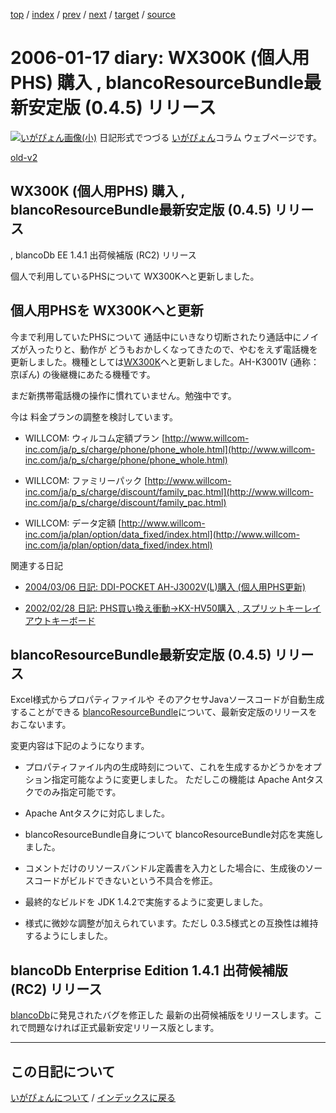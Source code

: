 [top](https://igapyon.github.io/diary/) 
 / [index](https://igapyon.github.io/diary/2006/index.html) 
 / [prev](https://igapyon.github.io/diary/2006/ig060116.html) 
 / [next](https://igapyon.github.io/diary/2006/ig060118.html) 
 / [target](https://igapyon.github.io/diary/2006/ig060117.html) 
 / [source](https://github.com/igapyon/diary/blob/gh-pages/2006/ig060117.html.src.md) 

2006-01-17 diary: WX300K (個人用PHS) 購入 , blancoResourceBundle最新安定版 (0.4.5) リリース
=====================================================================================================
[![いがぴょん画像(小)](https://igapyon.github.io/diary/images/iga200306s.jpg "いがぴょん")](https://igapyon.github.io/diary/memo/memoigapyon.html) 日記形式でつづる [いがぴょん](https://igapyon.github.io/diary/memo/memoigapyon.html)コラム ウェブページです。

[old-v2](ig060117-orig.html)

## WX300K (個人用PHS) 購入 , blancoResourceBundle最新安定版 (0.4.5) リリース
, blancoDb EE 1.4.1 出荷候補版 (RC2) リリース

個人で利用しているPHSについて WX300Kへと更新しました。


## 個人用PHSを WX300Kへと更新

今まで利用していたPHSについて 通話中にいきなり切断されたり通話中にノイズが入ったりと、動作が どうもおかしくなってきたので、やむをえず電話機を更新しました。機種としては[WX300K](http://www.kyocera.co.jp/news/2005/0902.html)へと更新しました。AH-K3001V (通称：京ぽん) の後継機にあたる機種です。

まだ新携帯電話機の操作に慣れていません。勉強中です。

今は 料金プランの調整を検討しています。

* WILLCOM: ウィルコム定額プラン
  [http://www.willcom-inc.com/ja/p_s/charge/phone/phone_whole.html](http://www.willcom-inc.com/ja/p_s/charge/phone/phone_whole.html)
  
* WILLCOM: ファミリーパック
  [http://www.willcom-inc.com/ja/p_s/charge/discount/family_pac.html](http://www.willcom-inc.com/ja/p_s/charge/discount/family_pac.html)
  
* WILLCOM: データ定額
  [http://www.willcom-inc.com/ja/plan/option/data_fixed/index.html](http://www.willcom-inc.com/ja/plan/option/data_fixed/index.html)

関連する日記

* [2004/03/06 日記: DDI-POCKET AH-J3002V(L)購入 (個人用PHS更新)](../2004/ig040306.html)
  
* [2002/02/28 日記: PHS買い換え衝動→KX-HV50購入 , スプリットキーレイアウトキーボード](../2002/ig020228.html)

## blancoResourceBundle最新安定版 (0.4.5) リリース

Excel様式からプロパティファイルや そのアクセサJavaソースコードが自動生成することができる [blancoResourceBundle](http://www.igapyon.jp/blanco/blancoresourcebundle.html)について、最新安定版のリリースをおこないます。

変更内容は下記のようになります。

* プロパティファイル内の生成時刻について、これを生成するかどうかをオプション指定可能なように変更しました。
  ただしこの機能は Apache Antタスクでのみ指定可能です。
  
* Apache Antタスクに対応しました。
  
* blancoResourceBundle自身について blancoResourceBundle対応を実施しました。
  
* コメントだけのリソースバンドル定義書を入力とした場合に、生成後のソースコードがビルドできないという不具合を修正。
  
* 最終的なビルドを JDK 1.4.2で実施するように変更しました。
  
* 様式に微妙な調整が加えられています。ただし 0.3.5様式との互換性は維持するようにしました。

## blancoDb Enterprise Edition 1.4.1 出荷候補版 (RC2) リリース

[blancoDb](http://www.igapyon.jp/blanco/blancodb.html)に発見されたバグを修正した 最新の出荷候補版をリリースします。これで問題なければ正式最新安定リリース版とします。

----------------------------------------------------------------------------------------------------

## この日記について
[いがぴょんについて](https://igapyon.github.io/diary/memo/memoigapyon.html) / [インデックスに戻る](https://igapyon.github.io/diary/idxall.html)

